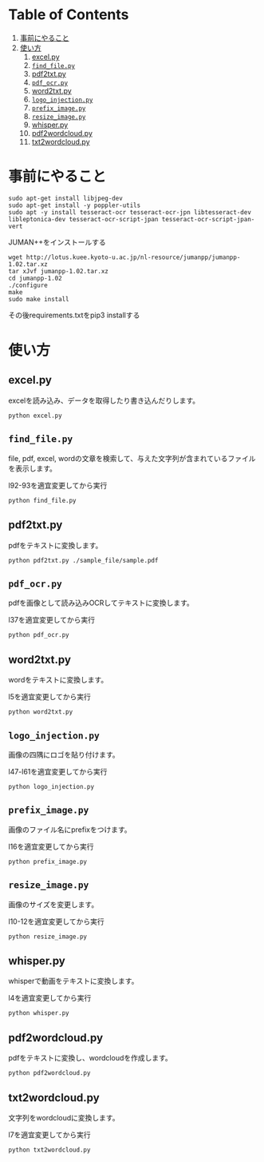 
# Table of Contents

1.  [事前にやること](#org4a844e4)
2.  [使い方](#orgc5ef180)
    1.  [excel.py](#org1165adc)
    2.  [`find_file.py`](#org09c0e4e)
    3.  [pdf2txt.py](#orge341e4f)
    4.  [`pdf_ocr.py`](#orgd20b8e8)
    5.  [word2txt.py](#orga6380d9)
    6.  [`logo_injection.py`](#org8f17568)
    7.  [`prefix_image.py`](#org7dc2b95)
    8.  [`resize_image.py`](#org86f8310)
    9.  [whisper.py](#orgbc1af5c)
    10. [pdf2wordcloud.py](#org895a988)
    11. [txt2wordcloud.py](#org7fda382)


<a id="org4a844e4"></a>

# 事前にやること

    sudo apt-get install libjpeg-dev
    sudo apt-get install -y poppler-utils
    sudo apt -y install tesseract-ocr tesseract-ocr-jpn libtesseract-dev libleptonica-dev tesseract-ocr-script-jpan tesseract-ocr-script-jpan-vert 

JUMAN++をインストールする

    wget http://lotus.kuee.kyoto-u.ac.jp/nl-resource/jumanpp/jumanpp-1.02.tar.xz
    tar xJvf jumanpp-1.02.tar.xz
    cd jumanpp-1.02
    ./configure
    make
    sudo make install

その後requirements.txtをpip3 installする


<a id="orgc5ef180"></a>

# 使い方


<a id="org1165adc"></a>

## excel.py

excelを読み込み、データを取得したり書き込んだりします。

    python excel.py


<a id="org09c0e4e"></a>

## `find_file.py`

file, pdf, excel, wordの文章を検索して、与えた文字列が含まれているファイルを表示します。

l92-93を適宜変更してから実行

    python find_file.py


<a id="orge341e4f"></a>

## pdf2txt.py

pdfをテキストに変換します。

    python pdf2txt.py ./sample_file/sample.pdf


<a id="orgd20b8e8"></a>

## `pdf_ocr.py`

pdfを画像として読み込みOCRしてテキストに変換します。

l37を適宜変更してから実行

    python pdf_ocr.py


<a id="orga6380d9"></a>

## word2txt.py

wordをテキストに変換します。

l5を適宜変更してから実行

    python word2txt.py


<a id="org8f17568"></a>

## `logo_injection.py`

画像の四隅にロゴを貼り付けます。

l47-l61を適宜変更してから実行

    python logo_injection.py


<a id="org7dc2b95"></a>

## `prefix_image.py`

画像のファイル名にprefixをつけます。

l16を適宜変更してから実行

    python prefix_image.py


<a id="org86f8310"></a>

## `resize_image.py`

画像のサイズを変更します。

l10-12を適宜変更してから実行

    python resize_image.py


<a id="orgbc1af5c"></a>

## whisper.py

whisperで動画をテキストに変換します。

l4を適宜変更してから実行

    python whisper.py


<a id="org895a988"></a>

## pdf2wordcloud.py

pdfをテキストに変換し、wordcloudを作成します。

    python pdf2wordcloud.py


<a id="org7fda382"></a>

## txt2wordcloud.py

文字列をwordcloudに変換します。

l7を適宜変更してから実行

    python txt2wordcloud.py

